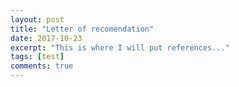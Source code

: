 ```yaml
---
layout: post
title: "Letter of recomendation"
date: 2017-10-23
excerpt: "This is where I will put references..."
tags: [test]
comments: true
---
```


